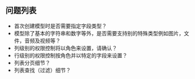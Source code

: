 ## 问题列表
- 首次创建模型时是否需要指定字段类型？
- 模型除了基本的字符串和数字等外，是否需要支持别的特殊类型例如图片，文件，音频及视频等？
- 列级别的权限控制将以角色来设置，请确认？
- 行级别的权限控制按角色并以特定的字段来设置？
- 列表分页细节？
- 列表查找（过滤）细节？
